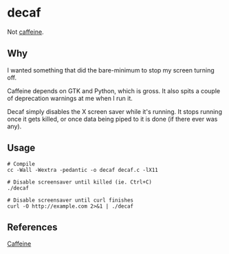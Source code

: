 decaf
=====

Not [caffeine][1].

Why
---

I wanted something that did the bare-minimum to stop my screen turning off.

Caffeine depends on GTK and Python, which is gross. It also spits a couple of
deprecation warnings at me when I run it.

Decaf simply disables the X screen saver while it's running. It stops running
once it gets killed, or once data being piped to it is done (if there ever was
any).

Usage
-----

```
# Compile
cc -Wall -Wextra -pedantic -o decaf decaf.c -lX11

# Disable screensaver until killed (ie. Ctrl+C)
./decaf

# Disable screensaver until curl finishes
curl -O http://example.com 2>&1 | ./decaf
```

References
----------
[Caffeine][1]

[1]: https://code.launchpad.net/~caffeine-developers/caffeine/main
